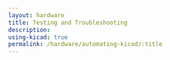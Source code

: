 ```yaml
---
layout: hardware
title: Testing and Troubleshooting 
description:
using-kicad: true
permalink: /hardware/automating-kicad/:title
---
```



